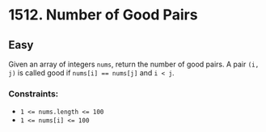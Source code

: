 # 1512. Number of Good Pairs

## Easy

Given an array of integers `nums`, return the number of good pairs. A pair `(i, j)` is called good
if `nums[i] == nums[j]` and `i < j`.

### Constraints:

- `1 <= nums.length <= 100`
- `1 <= nums[i] <= 100`
